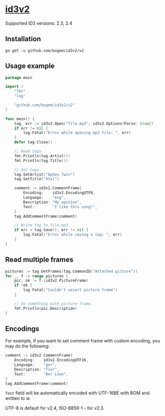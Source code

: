 # [id3v2](https://pkg.go.dev/github.com/bogem/id3v2/v2)

Supported ID3 versions: 2.3, 2.4

## Installation

```
go get -u github.com/bogem/id3v2/v2
```

## Usage example

```go
package main

import (
	"fmt"
	"log"

	"github.com/bogem/id3v2/v2"
)

func main() {
	tag, err := id3v2.Open("file.mp3", id3v2.Options{Parse: true})
	if err != nil {
 		log.Fatal("Error while opening mp3 file: ", err)
 	}
	defer tag.Close()

	// Read tags.
	fmt.Println(tag.Artist())
	fmt.Println(tag.Title())

	// Set tags.
	tag.SetArtist("Aphex Twin")
	tag.SetTitle("Xtal")

	comment := id3v2.CommentFrame{
		Encoding:    id3v2.EncodingUTF8,
		Language:    "eng",
		Description: "My opinion",
		Text:        "I like this song!",
	}
	tag.AddCommentFrame(comment)

	// Write tag to file.mp3.
	if err = tag.Save(); err != nil {
		log.Fatal("Error while saving a tag: ", err)
	}
}
```

## Read multiple frames

```go
pictures := tag.GetFrames(tag.CommonID("Attached picture"))
for _, f := range pictures {
	pic, ok := f.(id3v2.PictureFrame)
	if !ok {
		log.Fatal("Couldn't assert picture frame")
	}

	// Do something with picture frame.
	fmt.Println(pic.Description)
}
```

## Encodings

For example, if you want to set comment frame with custom encoding,
you may do the following:

```go
comment := id3v2.CommentFrame{
	Encoding:    id3v2.EncodingUTF16,
	Language:    "ger",
	Description: "Tier",
	Text:        "Der Löwe",
}
tag.AddCommentFrame(comment)
```

`Text` field will be automatically encoded with UTF-16BE with BOM and written to w.

UTF-8 is default for v2.4, ISO-8859-1 - for v2.3.
